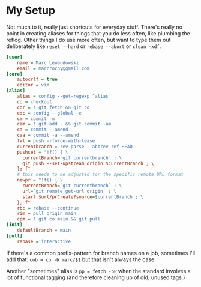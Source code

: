 # My Setup

Not much to it, really just shortcuts for everyday stuff. There's really no point in creating aliases for things that you do less often, like plumbing the reflog. Other things I do use more often, but want to type them out deliberately like `reset --hard` or `rebase --abort` or `clean -xdf`.

```ini
[user]
	name = Marc Lewandowski
	email = marcrocny@gmail.com
[core]
	autocrlf = true
	editor = vim
[alias]
	alias = config --get-regexp ^alias
	co = checkout
	cor = ! git fetch && git co
	edc = config --global -e
	cm = commit -m
	cam = ! git add . && git commit -am
	ca = commit --amend
	caa = commit -a --amend
	fwl = push --force-with-lease
	currentbranch = rev-parse --abbrev-ref HEAD
	pushset = "!f() { \
	  currentBranch=`git currentbranch` ; \
	  git push --set-upstream origin $currentBranch ; \
	}; f"
    # this needs to be adjusted for the specific remote URL format
	newpr = "!f() { \
	  currentBranch=`git currentbranch` ; \
	  url=`git remote get-url origin` ; \
	  start $url/prCreate?source=$currentBranch ; \
	}; f"
	rbc = rebase --continue
	rim = pull origin main
	cpm = ! git co main && git pull
[init]
	defaultBranch = main
[pull]
	rebase = interactive
```

If there's a common prefix-pattern for branch names on a job, sometimes I'll add that: `cob = co -b marc/$1` but that isn't always the case.

Another "sometimes" alias is `pp = fetch -pP` when the standard involves a lot of functional tagging (and therefore cleaning up of old, unused tags.)
